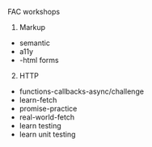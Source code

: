 FAC workshops

1. Markup
- semantic 
- a11y
- -html forms


2. HTTP

- functions-callbacks-async/challenge
- learn-fetch
- promise-practice
- real-world-fetch 
- learn testing
- learn unit testing
